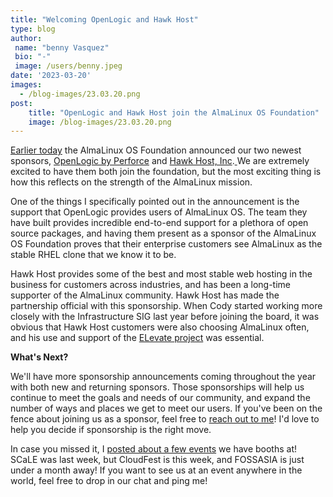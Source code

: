 ```yaml
---
title: "Welcoming OpenLogic and Hawk Host"
type: blog
author: 
 name: "benny Vasquez"
 bio: "-"
 image: /users/benny.jpeg
date: '2023-03-20'
images:
  - /blog-images/23.03.20.png
post:
    title: "OpenLogic and Hawk Host join the AlmaLinux OS Foundation"
    image: /blog-images/23.03.20.png
---
```



[Earlier today](https://www.businesswire.com/news/home/20230320005256/en/AlmaLinux-OS-Foundation-Welcomes-OpenLogic-and-Hawk-Host-as-Newest-Sponsors) the AlmaLinux OS Foundation announced our two newest sponsors, [OpenLogic by Perforce](https://www.openlogic.com/) and [Hawk Host, Inc](https://www.hawkhost.com/).[  ](https://www.openlogic.com/)We are extremely excited to have them both join the foundation, but the most exciting thing is how this reflects on the strength of the AlmaLinux mission.

One of the things I specifically pointed out in the announcement is the support that OpenLogic provides users of AlmaLinux OS. The team they have built provides incredible end-to-end support for a plethora of open source packages, and having them present as a sponsor of the AlmaLinux OS Foundation proves that their enterprise customers see AlmaLinux as the stable RHEL clone that we know it to be.

Hawk Host provides some of the best and most stable web hosting in the business for customers across industries, and has been a long-time supporter of the AlmaLinux community. Hawk Host has made the partnership official with this sponsorship. When Cody started working more closely with the Infrastructure SIG last year before joining the board, it was obvious that Hawk Host customers were also choosing AlmaLinux often, and his use and support of the [ELevate project](https://almalinux.org/elevate/) was essential.

**What's Next?**

We'll have more sponsorship announcements coming throughout the year with both new and returning sponsors. Those sponsorships will help us continue to meet the goals and needs of our community, and expand the number of ways and places we get to meet our users. If you've been on the fence about joining us as a sponsor, feel free to [reach out to me](mailto:benny@almalinux.org)! I'd love to help you decide if sponsorship is the right move.

In case you missed it, I [posted about a few events](https://almalinux.org/blog/almalinux-at-three-exciting-events-scale-20x-cloudfest-and-fossasia/) we have booths at! SCaLE was last week, but CloudFest is this week, and FOSSASIA is just under a month away! If you want to see us at an event anywhere in the world, feel free to drop in our chat and ping me!
